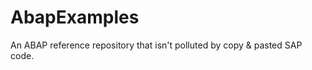 AbapExamples
============

An ABAP reference repository that isn't polluted by copy &amp; pasted SAP code. 
